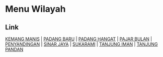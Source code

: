 # Menu Wilayah

## Link

[KEMANG MANIS](https://github.com/gigit-pemilu/pemilu-2024-17-bengkulu/tree/main/pilpres/hitung-suara/sub/17-bengkulu/sub/04-kaur/sub/04-kaur-tengah/sub/2004-kemang-manis)
 | 
[PADANG BARU](https://github.com/gigit-pemilu/pemilu-2024-17-bengkulu/tree/main/pilpres/hitung-suara/sub/17-bengkulu/sub/04-kaur/sub/04-kaur-tengah/sub/2009-padang-baru)
 | 
[PADANG HANGAT](https://github.com/gigit-pemilu/pemilu-2024-17-bengkulu/tree/main/pilpres/hitung-suara/sub/17-bengkulu/sub/04-kaur/sub/04-kaur-tengah/sub/2003-padang-hangat)
 | 
[PAJAR BULAN](https://github.com/gigit-pemilu/pemilu-2024-17-bengkulu/tree/main/pilpres/hitung-suara/sub/17-bengkulu/sub/04-kaur/sub/04-kaur-tengah/sub/2002-pajar-bulan)
 | 
[PENYANDINGAN](https://github.com/gigit-pemilu/pemilu-2024-17-bengkulu/tree/main/pilpres/hitung-suara/sub/17-bengkulu/sub/04-kaur/sub/04-kaur-tengah/sub/2005-penyandingan)
 | 
[SINAR JAYA](https://github.com/gigit-pemilu/pemilu-2024-17-bengkulu/tree/main/pilpres/hitung-suara/sub/17-bengkulu/sub/04-kaur/sub/04-kaur-tengah/sub/2006-sinar-jaya)
 | 
[SUKARAMI](https://github.com/gigit-pemilu/pemilu-2024-17-bengkulu/tree/main/pilpres/hitung-suara/sub/17-bengkulu/sub/04-kaur/sub/04-kaur-tengah/sub/2001-sukarami)
 | 
[TANJUNG IMAN](https://github.com/gigit-pemilu/pemilu-2024-17-bengkulu/tree/main/pilpres/hitung-suara/sub/17-bengkulu/sub/04-kaur/sub/04-kaur-tengah/sub/1007-tanjung-iman)
 | 
[TANJUNG PANDAN](https://github.com/gigit-pemilu/pemilu-2024-17-bengkulu/tree/main/pilpres/hitung-suara/sub/17-bengkulu/sub/04-kaur/sub/04-kaur-tengah/sub/2008-tanjung-pandan)


